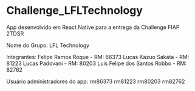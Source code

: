 # Challenge_LFLTechnology
App desenvolvido em React Native para a entrega da Challenge FIAP 2TDSR

Nome do Grupo: 
LFL Technology 

Integrantes: 
Felipe Ramos Roque - RM: 86373 
Lucas Kazuo Sakata - RM: 81223 
Lucas Padovani - RM: 80203 
Luis Felipe dos Santos Robbo - RM: 82762

Usuário administradores do app:
rm86373
rm81223 
rm80203 
rm82762